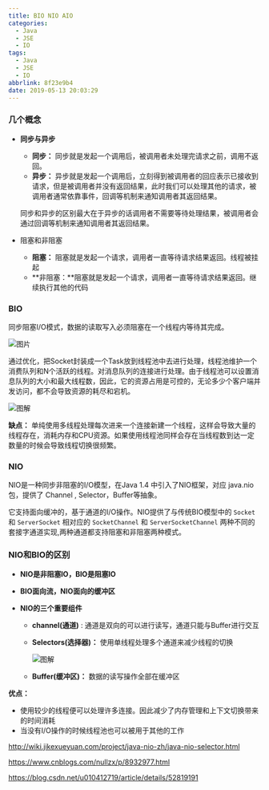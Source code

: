 ```yaml
---
title: BIO NIO AIO
categories:
  - Java
  - JSE
  - IO
tags:
  - Java
  - JSE
  - IO
abbrlink: 8f23e9b4
date: 2019-05-13 20:03:29
---
```

### 几个概念

- **同步与异步**

  - **同步：**  同步就是发起一个调用后，被调用者未处理完请求之前，调用不返回。
  - **异步：** 异步就是发起一个调用后，立刻得到被调用者的回应表示已接收到请求，但是被调用者并没有返回结果，此时我们可以处理其他的请求，被调用者通常依靠事件，回调等机制来通知调用者其返回结果。

  同步和异步的区别最大在于异步的话调用者不需要等待处理结果，被调用者会通过回调等机制来通知调用者其返回结果。

- 阻塞和非阻塞

  - **阻塞：** 阻塞就是发起一个请求，调用者一直等待请求结果返回。线程被挂起
  - **非阻塞：**阻塞就是发起一个请求，调用者一直等待请求结果返回。继续执行其他的代码



### BIO

同步阻塞I/O模式，数据的读取写入必须阻塞在一个线程内等待其完成。

![图片](https://camo.githubusercontent.com/5ef6de9824ae82bb0c403522a647953d1193a362/68747470733a2f2f6d792d626c6f672d746f2d7573652e6f73732d636e2d6265696a696e672e616c6979756e63732e636f6d2f322e706e67)

通过优化，把Socket封装成一个Task放到线程池中去进行处理，线程池维护一个消费队列和N个活跃的线程。对消息队列的连接进行处理。由于线程池可以设置消息队列的大小和最大线程数，因此，它的资源占用是可控的，无论多少个客户端并发访问，都不会导致资源的耗尽和宕机。

![图解](https://camo.githubusercontent.com/04b258a50ca7f9762f43d64e70f4489440bae4eb/68747470733a2f2f6d792d626c6f672d746f2d7573652e6f73732d636e2d6265696a696e672e616c6979756e63732e636f6d2f332e706e67)

**缺点：** 单纯使用多线程处理每次进来一个连接新建一个线程，这样会导致大量的线程存在，消耗内存和CPU资源。如果使用线程池同样会存在当线程数到达一定数量的时候会导致线程切换很频繁。

### NIO

NIO是一种同步非阻塞的I/O模型，在Java 1.4 中引入了NIO框架，对应 java.nio 包，提供了 Channel , Selector，Buffer等抽象。

它支持面向缓冲的，基于通道的I/O操作。NIO提供了与传统BIO模型中的 `Socket` 和 `ServerSocket` 相对应的 `SocketChannel` 和 `ServerSocketChannel` 两种不同的套接字通道实现,两种通道都支持阻塞和非阻塞两种模式。

### NIO和BIO的区别

- **NIO是非阻塞IO，BIO是阻塞IO**

- **BIO面向流，NIO面向的缓冲区**

- **NIO的三个重要组件**

  - **channel(通道)** : 通道是双向的可以进行读写，通道只能与Buffer进行交互

  - **Selectors(选择器)：** 使用单线程处理多个通道来减少线程的切换

    ![图解](https://camo.githubusercontent.com/3a68153ce17be90275df07a47409afaea91aff83/68747470733a2f2f6d792d626c6f672d746f2d7573652e6f73732d636e2d6265696a696e672e616c6979756e63732e636f6d2f323031392d322f536c6563746f722e706e67)

  - **Buffer(缓冲区)：** 数据的读写操作全部在缓冲区


**优点：**

- 使用较少的线程便可以处理许多连接。因此减少了内存管理和上下文切换带来的时间消耗
- 当没有I/O操作的时候线程池也可以被用于其他的工作



http://wiki.jikexueyuan.com/project/java-nio-zh/java-nio-selector.html

https://www.cnblogs.com/nullzx/p/8932977.html

https://blog.csdn.net/u010412719/article/details/52819191